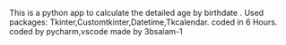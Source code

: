 This is a python app to calculate the detailed age by birthdate .
Used packages: Tkinter,Customtkinter,Datetime,Tkcalendar.
coded in 6 Hours.
coded by pycharm,vscode
made by 3bsalam-1
